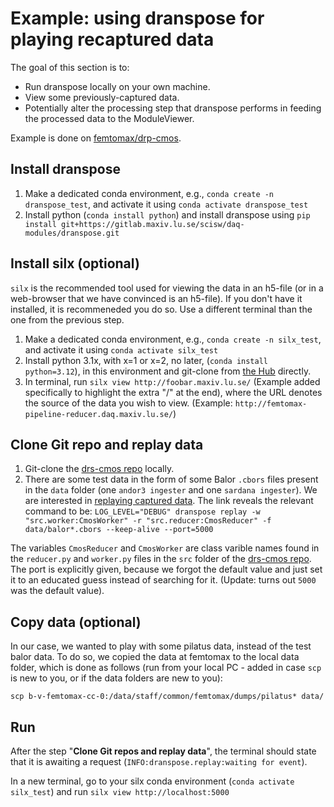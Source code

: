 # Example: using dranspose for playing recaptured data
The goal of this section is to: 

- Run dranspose locally on your own machine.
- View some previously-captured data.
- Potentially alter the processing step that dranspose performs in feeding the processed data to the ModuleViewer.

Example is done on [femtomax/drp-cmos](https://gitlab.maxiv.lu.se/femtomax/drp-cmos).

## Install dranspose 

1. Make a dedicated conda environment, e.g., `conda create -n dranspose_test`, and activate it using `conda activate dranspose_test`
2. Install python (`conda install python`) and install dranspose using `pip install git+https://gitlab.maxiv.lu.se/scisw/daq-modules/dranspose.git`

## Install silx (optional)

`silx` is the recommended tool used for viewing the data in an h5-file (or in a web-browser that we have convinced is an h5-file). 
If you don't have it installed, it is recommeneded you do so. Use a different terminal than the one from the previous step.

1. Make a dedicated conda environment, e.g., `conda create -n silx_test`, and activate it using `conda activate silx_test`
2. Install python 3.1x, with x=1 or x=2, no later, (`conda install python=3.12`), in this environment and git-clone from [the Hub](https://github.com/silx-kit/silx) directly.
3. In terminal, run `silx view http://foobar.maxiv.lu.se/` (Example added specifically to highlight the extra "/" at the end), where the URL denotes the source of the data you wish to view. (Example: `http://femtomax-pipeline-reducer.daq.maxiv.lu.se/`)

## Clone Git repo and replay data

1. Git-clone the [drs-cmos repo](https://gitlab.maxiv.lu.se/femtomax/drp-cmos) locally.
2. There are some test data in the form of some Balor `.cbors` files present in the `data` folder (one `andor3 ingester` and one `sardana ingester`).
We are interested in [replaying captured data](https://dranspo.se/tutorials/analysis/#replaying-captured-data). The link reveals the relevant command to be: 
`LOG_LEVEL="DEBUG" dranspose replay -w "src.worker:CmosWorker" -r "src.reducer:CmosReducer" -f data/balor*.cbors --keep-alive --port=5000`

The variables `CmosReducer` and `CmosWorker` are class varible names found in the `reducer.py` and `worker.py` files in the `src` folder of the [drs-cmos repo](https://gitlab.maxiv.lu.se/femtomax/drp-cmos).
The port is explicitly given, because we forgot the default value and just set it to an educated guess instead of searching for it. (Update: turns out `5000` was the default value).

## Copy data (optional)

In our case, we wanted to play with some pilatus data, instead of the test balor data.
To do so, we copied the data at femtomax to the local data folder, which is done as follows (run from your local PC - added in case `scp` is new to you, or if the data folders are new to you):

`scp b-v-femtomax-cc-0:/data/staff/common/femtomax/dumps/pilatus* data/`

## Run

After the step "**Clone Git repos and replay data**", the terminal should state that it is awaiting a request (`INFO:dranspose.replay:waiting for event`).

In a new terminal, go to your silx conda environment (`conda activate silx_test`) and run `silx view http://localhost:5000`